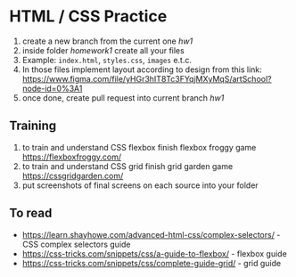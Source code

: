 # HTML / CSS Practice

1. create a new branch from the current one _hw1_
2. inside folder _homework1_ create all your files
3. Example: `index.html`, `styles.css`, `images` e.t.c.
4. In those files implement layout according to design from this link: https://www.figma.com/file/yHGr3hIT8Tc3FYqjMXyMqS/artSchool?node-id=0%3A1
5. once done, create pull request into current branch _hw1_

## Training

1. to train and understand CSS flexbox finish flexbox froggy game https://flexboxfroggy.com/
2. to train and understand CSS grid finish grid garden game https://cssgridgarden.com/
3. put screenshots of final screens on each source into your folder

## To read

- https://learn.shayhowe.com/advanced-html-css/complex-selectors/ - CSS complex selectors guide
- https://css-tricks.com/snippets/css/a-guide-to-flexbox/ - flexbox guide
- https://css-tricks.com/snippets/css/complete-guide-grid/ - grid guide

